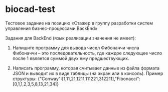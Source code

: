 # biocad-test
Тестовое задание на позицию
«Стажер в группу разработки систем управления бизнес-процессами BackEnd»
                   
Задания для BackEnd (язык реализации значения не имеет):
1. Напишите программу для вывода чисел Фибоначчи
числа Фибоначчи – это последовательность, где каждое следующее число после 1 является суммой двух ему предшествующих.

2. Написать программу, которая считывает данные из файла формата JSON и     выводит их в виде таблицы (на экран или в консоль).
Пример структуры: {"Conway":[1,11,21,1211,111221,312211],"Fibonacci":[0,1,1,2,3,5,8,13,21,34]}

